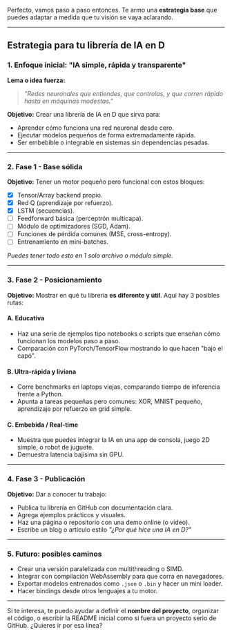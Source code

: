 Perfecto, vamos paso a paso entonces. Te armo una **estrategia base** que puedes adaptar a medida que tu visión se vaya aclarando.

---

## **Estrategia para tu librería de IA en D**

### **1. Enfoque inicial: "IA simple, rápida y transparente"**

**Lema o idea fuerza:**  
> *"Redes neuronales que entiendes, que controlas, y que corren rápido hasta en máquinas modestas."*

**Objetivo:** Crear una librería de IA en D que sirva para:
- Aprender cómo funciona una red neuronal desde cero.
- Ejecutar modelos pequeños de forma extremadamente rápida.
- Ser embebible o integrable en sistemas sin dependencias pesadas.

---

### **2. Fase 1 - Base sólida**

**Objetivo:** Tener un motor pequeño pero funcional con estos bloques:

- [x] Tensor/Array backend propio.
- [x] Red Q (aprendizaje por refuerzo).
- [x] LSTM (secuencias).
- [ ] Feedforward básica (perceptrón multicapa).
- [ ] Módulo de optimizadores (SGD, Adam).
- [ ] Funciones de pérdida comunes (MSE, cross-entropy).
- [ ] Entrenamiento en mini-batches.

*Puedes tener todo esto en 1 solo archivo o módulo simple.*

---

### **3. Fase 2 - Posicionamiento**

**Objetivo:** Mostrar en qué tu librería **es diferente y útil**. Aquí hay 3 posibles rutas:

#### A. **Educativa**  
- Haz una serie de ejemplos tipo notebooks o scripts que enseñan cómo funcionan los modelos paso a paso.  
- Comparación con PyTorch/TensorFlow mostrando lo que hacen "bajo el capó".

#### B. **Ultra-rápida y liviana**  
- Corre benchmarks en laptops viejas, comparando tiempo de inferencia frente a Python.  
- Apunta a tareas pequeñas pero comunes: XOR, MNIST pequeño, aprendizaje por refuerzo en grid simple.

#### C. **Embebida / Real-time**  
- Muestra que puedes integrar la IA en una app de consola, juego 2D simple, o robot de juguete.  
- Demuestra latencia bajísima sin GPU.

---

### **4. Fase 3 - Publicación**

**Objetivo:** Dar a conocer tu trabajo:

- Publica tu librería en GitHub con documentación clara.
- Agrega ejemplos prácticos y visuales.
- Haz una página o repositorio con una demo online (o video).
- Escribe un blog o artículo estilo *"¿Por qué hice una IA en D?"*

---

### **5. Futuro: posibles caminos**

- Crear una versión paralelizada con multithreading o SIMD.
- Integrar con compilación WebAssembly para que corra en navegadores.
- Exportar modelos entrenados como `.json` o `.bin` y hacer un mini loader.
- Hacer bindings desde otros lenguajes a tu motor.

---

Si te interesa, te puedo ayudar a definir el **nombre del proyecto**, organizar el código, o escribir la README inicial como si fuera un proyecto serio de GitHub. ¿Quieres ir por esa línea?
